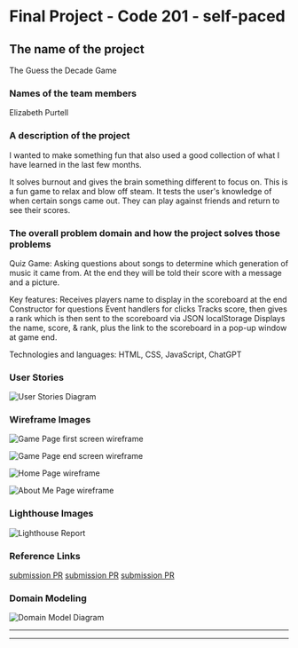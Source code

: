 # Final Project - Code 201 - self-paced

## The name of the project

The Guess the Decade Game

### Names of the team members

Elizabeth Purtell

### A description of the project

I wanted to make something fun that also used a good collection of what I have learned in the last few months.

It solves burnout and gives the brain something different to focus on. This is a fun game to relax and blow off steam. It tests the user's knowledge of when certain songs came out. They can play against friends and return to see their scores.

### The overall problem domain and how the project solves those problems

Quiz Game:
    Asking questions about songs to determine which generation of music it came from. At the end they will be told their score with a message and a picture.

Key features:
    Receives players name to display in the scoreboard at the end
    Constructor for questions
    Event handlers for clicks
    Tracks score, then gives a rank which is then sent to the scoreboard via JSON localStorage
    Displays the name, score, & rank, plus the link to the scoreboard in a pop-up window at game end.

Technologies and languages:
    HTML, CSS, JavaScript, ChatGPT

### User Stories

![User Stories Diagram](img/userStories.diagram.png)

### Wireframe Images

![Game Page first screen wireframe](img/gamePage-wireframe1.png)

![Game Page end screen wireframe](img/gamePage-end-wireframe.png)

![Home Page wireframe](img/homePage-wireframe.png)

![About Me Page wireframe](img/aboutMePage-wireframe.png)

### Lighthouse Images

![Lighthouse Report](img/LIghthouse-10-20-23-GTD.png)

### Reference Links

[submission PR](http://xyz.com)
[submission PR](http://xyz.com)
[submission PR](http://xyz.com)

### Domain Modeling

![Domain Model Diagram](img/guessTheDecade-domainModel.png)

---
---
